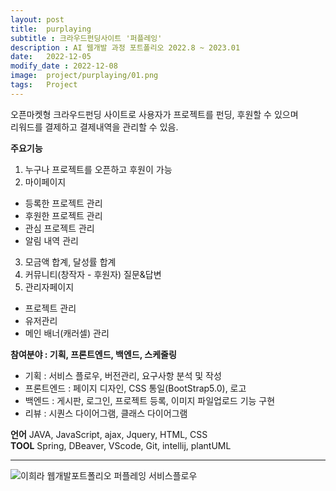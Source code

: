 ```yaml
---
layout: post
title:  purplaying
subtitle : 크라우드펀딩사이트 '퍼플레잉'
description : AI 웹개발 과정 포트폴리오 2022.8 ~ 2023.01
date:   2022-12-05
modify_date : 2022-12-08
image:  project/purplaying/01.png
tags:   Project
---
```


오픈마켓형 크라우드펀딩 사이트로 사용자가 프로젝트를 펀딩, 후원할 수 있으며   
리워드를 결제하고 결제내역을 관리할 수 있음.   

**주요기능**
1. 누구나 프로젝트를 오픈하고 후원이 가능
2. 마이페이지 
  - 등록한 프로젝트 관리
  - 후원한 프로젝트 관리
  - 관심 프로젝트 관리
  - 알림 내역 관리
3. 모금액 합계, 달성률 합계
4. 커뮤니티(창작자 - 후원자) 질문&답변
5. 관리자페이지
  - 프로젝트 관리
  - 유저관리
  - 메인 배너(캐러셀) 관리


**참여분야 : 기획, 프론트엔드, 백엔드, 스케줄링**
+ 기획 : 서비스 플로우, 버전관리, 요구사항 분석 및 작성
+ 프론트엔드 : 페이지 디자인, CSS 통일(BootStrap5.0), 로고
+ 백엔드 : 게시판, 로그인, 프로젝트 등록, 이미지 파일업로드 기능 구현
+ 리뷰 : 시퀀스 다이어그램, 클래스 다이어그램 


**언어**
JAVA, JavaScript, ajax, Jquery, HTML, CSS   
**TOOL** 
Spring, DBeaver, VScode, Git, intellij, plantUML

***

![이희라 웹개발포트폴리오 퍼플레잉 서비스플로우 ]({{site.baseurl}}/images/project/purplaying/02.png)